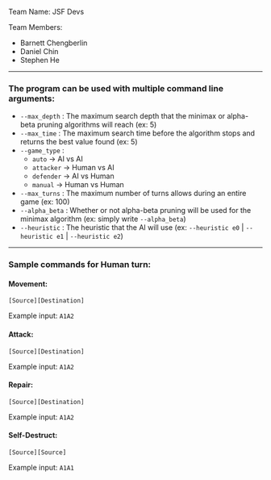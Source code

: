 Team Name: JSF Devs

Team Members:
- Barnett Chengberlin
- Daniel Chin
- Stephen He

---

### The program can be used with multiple command line arguments:

- `--max_depth` : The maximum search depth that the minimax or alpha-beta pruning algorithms will reach (ex: 5)
- `--max_time` : The maximum search time before the algorithm stops and returns the best value found (ex: 5)
- `--game_type` :
	- `auto` -> AI vs AI
	- `attacker` -> Human vs AI
	- `defender` -> AI vs Human
	- `manual` -> Human vs Human
- `--max_turns` : The maximum number of turns allows during an entire game (ex: 100)
- `--alpha_beta` : Whether or not alpha-beta pruning will be used for the minimax algorithm (ex: simply write `--alpha_beta`)
- `--heuristic` : The heuristic that the AI will use (ex: `--heuristic e0` | `--heuristic e1` | `--heuristic e2`)

---

### Sample commands for Human turn:

#### Movement:
`[Source][Destination]`

Example input: `A1A2`

#### Attack:
`[Source][Destination]`

Example input: `A1A2`

#### Repair:
`[Source][Destination]`

Example input: `A1A2`

#### Self-Destruct:
`[Source][Source]`

Example input: `A1A1`
